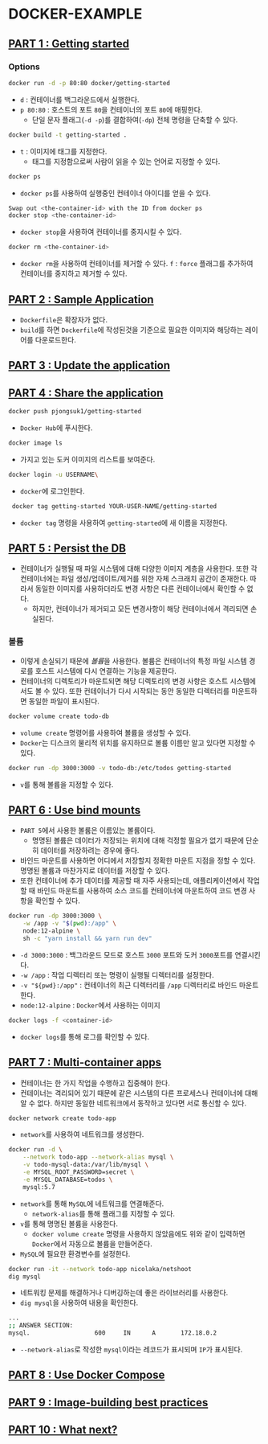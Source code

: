 # DOCKER-EXAMPLE

## [PART 1 : Getting started](https://docs.docker.com/get-started/)

### Options

```sh
docker run -d -p 80:80 docker/getting-started
```

- `d` : 컨테이너를 백그라운드에서 실행한다.
- `p 80:80` : 호스트의 포트 `80`을 컨테이너의 포트 `80`에 매핑한다.
  - 단일 문자 플래그(`-d -p`)를 결합하여(`-dp`) 전체 명령을 단축할 수 있다.

```sh
docker build -t getting-started .
```

- `t` : 이미지에 태그를 지정한다.
  - 태그를 지정함으로써 사람이 읽을 수 있는 언어로 지정할 수 있다.

```sh
docker ps
```

- `docker ps`를 사용하여 실행중인 컨테이너 아이디를 얻을 수 있다.

```sh
Swap out <the-container-id> with the ID from docker ps
docker stop <the-container-id>
```

- `docker stop`을 사용하여 컨테이너를 중지시킬 수 있다.

```sh
docker rm <the-container-id>
```

- `docker rm`을 사용하여 컨테이너를 제거할 수 있다.
  `f` : `force` 플래그를 추가하여 컨테이너를 중지하고 제거할 수 있다.

## [PART 2 : Sample Application](https://docs.docker.com/get-started/02_our_app/)

- `Dockerfile`은 확장자가 없다.
- `build`를 하면 `Dockerfile`에 작성된것을 기준으로 필요한 이미지와 해당하는 레이어를 다운로드한다.

## [PART 3 : Update the application](https://docs.docker.com/get-started/03_updating_app/)

## [PART 4 : Share the application](https://docs.docker.com/get-started/04_sharing_app/)

```sh
docker push pjongsuk1/getting-started
```

- `Docker Hub`에 푸시한다.

```sh
docker image ls
```

- 가지고 있는 도커 이미지의 리스트를 보여준다.

```sh
docker login -u USERNAME\
```

- `docker`에 로그인한다.

```sh
 docker tag getting-started YOUR-USER-NAME/getting-started
```

- `docker tag` 명령을 사용하여 `getting-started`에 새 이름을 지정한다.

## [PART 5 : Persist the DB](https://docs.docker.com/get-started/05_persisting_data/)

- 컨테이너가 실행될 때 파일 시스템에 대해 다양한 이미지 계층을 사용한다. 또한 각 컨테이너에는 파일 생성/업데이트/제거를 위한 자체 스크래치 공간이 존재한다. 따라서 동일한 이미지를 사용하더라도 변경 사항은 다른 컨테이너에서 확인할 수 없다.
  - 하지만, 컨테이너가 제거되고 모든 변경사항이 해당 컨테이너에서 격리되면 손실된다.

### 볼륨

- 이렇게 손실되기 때문에 *볼륨*을 사용한다. 볼륨은 컨테이너의 특정 파일 시스템 경로를 호스트 시스템에 다시 연결하는 기능을 제공한다.
- 컨테이너의 디렉토리가 마운트되면 해당 디렉토리의 변경 사항은 호스트 시스템에서도 볼 수 있다. 또한 컨테이너가 다시 시작되는 동안 동일한 디렉터리를 마운트하면 동일한 파일이 표시된다.

```sh
docker volume create todo-db
```

- `volume create` 명령어를 사용하여 볼륨을 생성할 수 있다.
- `Docker`는 디스크의 물리적 위치를 유지하므로 볼륨 이름만 알고 있다면 지정할 수 있다.

```sh
docker run -dp 3000:3000 -v todo-db:/etc/todos getting-started
```

- `v`를 통해 볼륨을 지정할 수 있다.

## [PART 6 : Use bind mounts](https://docs.docker.com/get-started/06_bind_mounts/)

- `PART 5`에서 사용한 볼륨은 이름있는 볼륨이다.
  - 명명된 볼륨은 데이터가 저장되는 위치에 대해 걱정할 필요가 없기 때문에 단순히 데이터를 저장하려는 경우에 좋다.
- 바인드 마운트를 사용하면 어디에서 저장할지 정확한 마운트 지점을 정할 수 있다. 명명된 볼륨과 마찬가지로 데이터를 저장할 수 있다.
- 또한 컨테이너에 추가 데이터를 제공할 때 자주 사용되는데, 애플리케이션에서 작업할 때 바인드 마운트를 사용하여 소스 코드를 컨테이너에 마운트하여 코드 변경 사항을 확인할 수 있다.

```sh
docker run -dp 3000:3000 \
    -w /app -v "$(pwd):/app" \
    node:12-alpine \
    sh -c "yarn install && yarn run dev"
```

- `-d 3000:3000` : 백그라운드 모드로 호스트 `3000` 포트와 도커 `3000`포트를 연결시킨다.
- `-w /app` : 작업 디렉터리 또는 명령이 실행될 디렉터리를 설정한다.
- `-v "${pwd}:/app"` : 컨테이너의 최근 디렉터리를 `/app` 디렉터리로 바인드 마운트 한다.
- `node:12-alpine` : `Docker`에서 사용하는 이미지

```sh
docker logs -f <container-id>
```

- `docker logs`를 통해 로그를 확인할 수 있다.

## [PART 7 : Multi-container apps](https://docs.docker.com/get-started/07_multi_container/)

- 컨테이너는 한 가지 작업을 수행하고 집중해야 한다.
- 컨테이너는 격리되어 있기 때문에 같은 시스템의 다른 프로세스나 컨테이너에 대해 알 수 없다. 하지만 동일한 네트워크에서 동작하고 있다면 서로 통신할 수 있다.

```sh
docker network create todo-app
```

- `network`를 사용하여 네트워크를 생성한다.

```sh
docker run -d \
    --network todo-app --network-alias mysql \
    -v todo-mysql-data:/var/lib/mysql \
    -e MYSQL_ROOT_PASSWORD=secret \
    -e MYSQL_DATABASE=todos \
    mysql:5.7
```

- `network`를 통해 `MySQL`에 네트워크를 연결해준다.
  - `network-alias`를 통해 플래그를 지정할 수 있다.
- `v`를 통해 명명된 볼륨을 사용한다.
  - `docker volume create` 명령을 사용하지 않았음에도 위와 같이 입력하면 `Docker`에서 자동으로 볼륨을 만들어준다.
- `MySQL`에 필요한 환경변수를 설정한다.

```sh
docker run -it --network todo-app nicolaka/netshoot
dig mysql
```

- 네트워킹 문제를 해결하거나 디버깅하는데 좋은 라이브러리를 사용한다.
- `dig mysql`을 사용하여 내용을 확인한다.

```sh
...
;; ANSWER SECTION:
mysql.                  600     IN      A       172.18.0.2
```

- `--network-alias`로 작성한 `mysql`이라는 레코드가 표시되며 `IP`가 표시된다.

## [PART 8 : Use Docker Compose](https://docs.docker.com/get-started/08_using_compose/)

## [PART 9 : Image-building best practices](https://docs.docker.com/get-started/09_image_best/)

## [PART 10 : What next?](https://docs.docker.com/get-started/11_what_next/)
